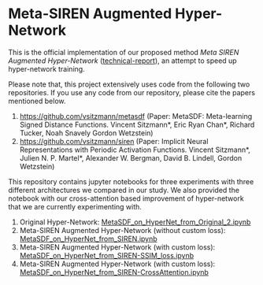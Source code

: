 # Meta-SIREN Augmented Hyper-Network
This is the official implementation of our proposed method _Meta SIREN Augmented Hyper-Network_ ([technical-report](https://drive.google.com/file/d/1kDDV--edPEbdqjHv2-o8wECIA1h-DvdD/view?usp=share_link)), an attempt to speed up hyper-network training.

Please note that, this project extensively uses code from the following two repositories. If you use any code from our repository, please cite the papers mentioned below.
1. https://github.com/vsitzmann/metasdf (Paper: MetaSDF: Meta-learning Signed Distance Functions. Vincent Sitzmann*, Eric Ryan Chan*, Richard Tucker, Noah Snavely
Gordon Wetzstein)
2. https://github.com/vsitzmann/siren (Paper: Implicit Neural Representations with Periodic Activation Functions. Vincent Sitzmann*, Julien N. P. Martel*, Alexander W. Bergman, David B. Lindell, Gordon Wetzstein)

This repository contains jupyter notebooks for three experiments with three different architectures we compared in our study. We also provided the notebook with our cross-attention based improvement of hyper-network that we are currently experimenting with.
1. Original Hyper-Network: [MetaSDF_on_HyperNet_from_Original_2.ipynb](https://github.com/Sazan-Mahbub/meta_siren_augmented_hypernet/blob/master/MS-A-HN/MetaSDF_on_HyperNet_from_Original_2.ipynb)
2. Meta-SIREN Augmented Hyper-Network (without custom loss): [MetaSDF_on_HyperNet_from_SIREN.ipynb](https://github.com/Sazan-Mahbub/meta_siren_augmented_hypernet/blob/master/MS-A-HN/MetaSDF_on_HyperNet_from_SIREN.ipynb)
3. Meta-SIREN Augmented Hyper-Network (with custom loss): [MetaSDF_on_HyperNet_from_SIREN-SSIM_loss.ipynb](https://github.com/Sazan-Mahbub/meta_siren_augmented_hypernet/blob/master/MS-A-HN/MetaSDF_on_HyperNet_from_SIREN-SSIM_loss.ipynb)
4. Meta-SIREN Augmented Hyper-Network (with custom loss): [MetaSDF_on_HyperNet_from_SIREN-CrossAttention.ipynb](https://github.com/Sazan-Mahbub/meta_siren_augmented_hypernet/blob/master/MS-A-HN/MetaSDF_on_HyperNet_from_SIREN-CrossAttention.ipynb)

